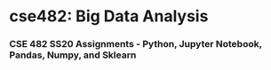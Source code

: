 # cse482: Big Data Analysis
### CSE 482 SS20 Assignments - Python, Jupyter Notebook, Pandas, Numpy, and Sklearn
